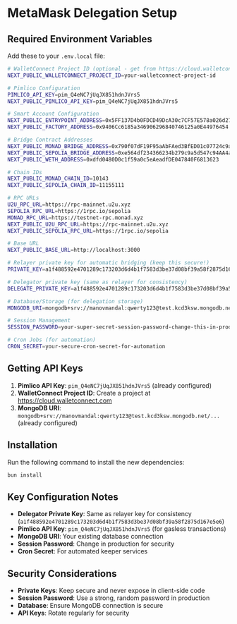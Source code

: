 # MetaMask Delegation Setup

## Required Environment Variables

Add these to your `.env.local` file:

```bash
# WalletConnect Project ID (optional - get from https://cloud.walletconnect.com/)
NEXT_PUBLIC_WALLETCONNECT_PROJECT_ID=your-walletconnect-project-id

# Pimlico Configuration
PIMLICO_API_KEY=pim_Q4eNC7jUqJX851hdnJVrs5
NEXT_PUBLIC_PIMLICO_API_KEY=pim_Q4eNC7jUqJX851hdnJVrs5

# Smart Account Configuration
NEXT_PUBLIC_ENTRYPOINT_ADDRESS=0x5FF137D4b0FDCD49DcA30c7CF57E578a026d2789
NEXT_PUBLIC_FACTORY_ADDRESS=0x9406Cc6185a346906296840746125a0E44976454

# Bridge Contract Addresses
NEXT_PUBLIC_MONAD_BRIDGE_ADDRESS=0x790f07dF19F95aAbFAed3BfED01c07724c9a6cca
NEXT_PUBLIC_SEPOLIA_BRIDGE_ADDRESS=0xe564df234366234b279c9a5d547c94AA4a5C08F3
NEXT_PUBLIC_WETH_ADDRESS=0xdfd0480D0c1f59a0c5eAeadfDE047840F6813623

# Chain IDs
NEXT_PUBLIC_MONAD_CHAIN_ID=10143
NEXT_PUBLIC_SEPOLIA_CHAIN_ID=11155111

# RPC URLs
U2U_RPC_URL=https://rpc-mainnet.u2u.xyz
SEPOLIA_RPC_URL=https://1rpc.io/sepolia
MONAD_RPC_URL=https://testnet-rpc.monad.xyz
NEXT_PUBLIC_U2U_RPC_URL=https://rpc-mainnet.u2u.xyz
NEXT_PUBLIC_SEPOLIA_RPC_URL=https://1rpc.io/sepolia

# Base URL
NEXT_PUBLIC_BASE_URL=http://localhost:3000

# Relayer private key for automatic bridging (keep this secure!)
PRIVATE_KEY=a1f488592e4701289c173203d6d4b1f7583d3be37d08bf39a58f2875d167e5e6

# Delegator private key (same as relayer for consistency)
DELEGATE_PRIVATE_KEY=a1f488592e4701289c173203d6d4b1f7583d3be37d08bf39a58f2875d167e5e6

# Database/Storage (for delegation storage)
MONGODB_URI=mongodb+srv://manovmandal:qwerty123@test.kcd3ksw.mongodb.net/?retryWrites=true&w=majority&appName=test

# Session Management
SESSION_PASSWORD=your-super-secret-session-password-change-this-in-production

# Cron Jobs (for automation)
CRON_SECRET=your-secure-cron-secret-for-automation
```

## Getting API Keys

1. **Pimlico API Key**: `pim_Q4eNC7jUqJX851hdnJVrs5` (already configured)
2. **WalletConnect Project ID**: Create a project at https://cloud.walletconnect.com
3. **MongoDB URI**: `mongodb+srv://manovmandal:qwerty123@test.kcd3ksw.mongodb.net/...` (already configured)

## Installation

Run the following command to install the new dependencies:

```bash
bun install
```

## Key Configuration Notes

- **Delegator Private Key**: Same as relayer key for consistency (`a1f488592e4701289c173203d6d4b1f7583d3be37d08bf39a58f2875d167e5e6`)
- **Pimlico API Key**: `pim_Q4eNC7jUqJX851hdnJVrs5` (for gasless transactions)
- **MongoDB URI**: Your existing database connection
- **Session Password**: Change in production for security
- **Cron Secret**: For automated keeper services

## Security Considerations

- **Private Keys**: Keep secure and never expose in client-side code
- **Session Password**: Use a strong, random password in production
- **Database**: Ensure MongoDB connection is secure
- **API Keys**: Rotate regularly for security